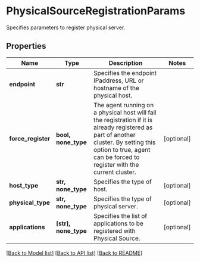 # PhysicalSourceRegistrationParams

Specifies parameters to register physical server.

## Properties
Name | Type | Description | Notes
------------ | ------------- | ------------- | -------------
**endpoint** | **str** | Specifies the endpoint IPaddress, URL or hostname of the physical host. | 
**force_register** | **bool, none_type** | The agent running on a physical host will fail the registration if it is already registered as part of another cluster. By setting this option to true, agent can be forced to register with the current cluster. | [optional] 
**host_type** | **str, none_type** | Specifies the type of host. | [optional] 
**physical_type** | **str, none_type** | Specifies the type of physical server. | [optional] 
**applications** | **[str], none_type** | Specifies the list of applications to be registered with Physical Source. | [optional] 

[[Back to Model list]](../README.md#documentation-for-models) [[Back to API list]](../README.md#documentation-for-api-endpoints) [[Back to README]](../README.md)


